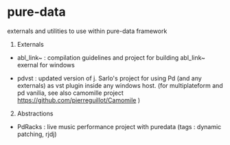 # pure-data
externals and utilities to use within pure-data framework

1) Externals
* abl_link~ : compilation guidelines and project for building abl_link~ exernal for windows

* pdvst : updated version of j. Sarlo's project for using Pd (and any externals) as vst plugin inside any windows host. (for multiplateform and pd vanilia, see also camomille project https://github.com/pierreguillot/Camomile ) 

2) Abstractions
* PdRacks : live music performance project with puredata (tags : dynamic patching, rjdj)


